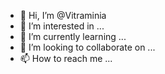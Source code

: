 - 👋 Hi, I’m @Vitraminia
- 👀 I’m interested in ...
- 🌱 I’m currently learning ...
- 💞️ I’m looking to collaborate on ...
- 📫 How to reach me ...

<!---
Vitraminia/Vitraminia is a ✨ special ✨ repository because its `README.md` (this file) appears on your GitHub profile.
You can click the Preview link to take a look at your changes.
--->
